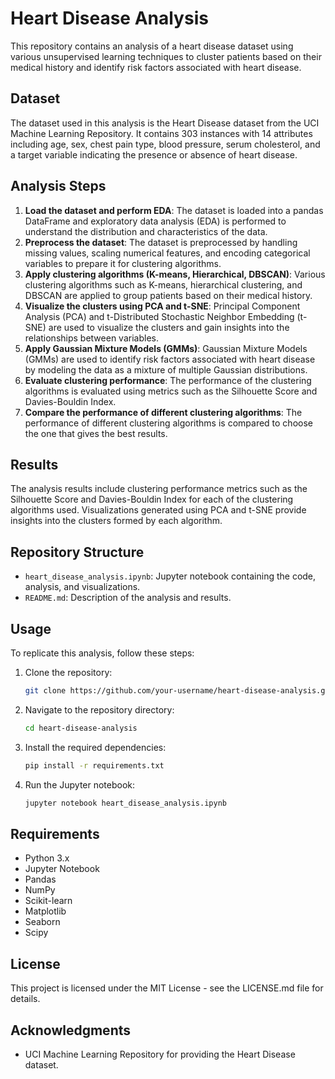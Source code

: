 # Heart Disease Analysis

This repository contains an analysis of a heart disease dataset using various unsupervised learning techniques to cluster patients based on their medical history and identify risk factors associated with heart disease.

## Dataset

The dataset used in this analysis is the Heart Disease dataset from the UCI Machine Learning Repository. It contains 303 instances with 14 attributes including age, sex, chest pain type, blood pressure, serum cholesterol, and a target variable indicating the presence or absence of heart disease.

## Analysis Steps

1. **Load the dataset and perform EDA**: The dataset is loaded into a pandas DataFrame and exploratory data analysis (EDA) is performed to understand the distribution and characteristics of the data.
2. **Preprocess the dataset**: The dataset is preprocessed by handling missing values, scaling numerical features, and encoding categorical variables to prepare it for clustering algorithms.
3. **Apply clustering algorithms (K-means, Hierarchical, DBSCAN)**: Various clustering algorithms such as K-means, hierarchical clustering, and DBSCAN are applied to group patients based on their medical history.
4. **Visualize the clusters using PCA and t-SNE**: Principal Component Analysis (PCA) and t-Distributed Stochastic Neighbor Embedding (t-SNE) are used to visualize the clusters and gain insights into the relationships between variables.
5. **Apply Gaussian Mixture Models (GMMs)**: Gaussian Mixture Models (GMMs) are used to identify risk factors associated with heart disease by modeling the data as a mixture of multiple Gaussian distributions.
6. **Evaluate clustering performance**: The performance of the clustering algorithms is evaluated using metrics such as the Silhouette Score and Davies-Bouldin Index.
7. **Compare the performance of different clustering algorithms**: The performance of different clustering algorithms is compared to choose the one that gives the best results.

## Results

The analysis results include clustering performance metrics such as the Silhouette Score and Davies-Bouldin Index for each of the clustering algorithms used. Visualizations generated using PCA and t-SNE provide insights into the clusters formed by each algorithm.

## Repository Structure

- `heart_disease_analysis.ipynb`: Jupyter notebook containing the code, analysis, and visualizations.
- `README.md`: Description of the analysis and results.

## Usage

To replicate this analysis, follow these steps:

1. Clone the repository:
    ```bash
    git clone https://github.com/your-username/heart-disease-analysis.git
    ```
2. Navigate to the repository directory:
    ```bash
    cd heart-disease-analysis
    ```
3. Install the required dependencies:
    ```bash
    pip install -r requirements.txt
    ```
4. Run the Jupyter notebook:
    ```bash
    jupyter notebook heart_disease_analysis.ipynb
    ```

## Requirements

- Python 3.x
- Jupyter Notebook
- Pandas
- NumPy
- Scikit-learn
- Matplotlib
- Seaborn
- Scipy

## License

This project is licensed under the MIT License - see the LICENSE.md file for details.

## Acknowledgments

- UCI Machine Learning Repository for providing the Heart Disease dataset.

